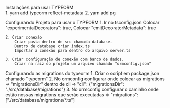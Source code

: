 Instalações para usar TYPEORM  
    1. yarn add typeorm reflect-metadata
    2. yarn add pg

Configurando Projeto para usar o TYPEORM
    1. Ir no tsconfig.json
        Colocar "experimentalDecorators": true,
        Colocar "emitDecoratorMetadata": true

    2. Criar conexão
        Criar pasta dentro de src chamada database.
        Dentro de database criar index.ts
        Importar a conexão para dentro do arquivo server.ts

    3. Criar configuração de conexão com banco de dados. 
        Criar na raiz do projeto um arquivo chamado "ormconfig.json"

Configurando as migrations do typeorm
    1. Criar o script em package.json chamado "typeorm"
    2. No ormconfig configurar onde colocar as migrations => "migrationsDir" dentro de cli => "cli": {"migrationsDir": "./src/database/migrations"}
    3. No ormconfig configurar o caminho onde estão nossas migrations que serão executadas =>   "migrations": ["./src/database/migrations/*.ts"]
